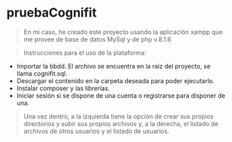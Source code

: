 # pruebaCognifit
> En mi caso, he creado este proyecto usando la aplicación xampp que me provee de base de datos MySql y de php v.8.1.6

> Instrucciones para el uso de la plataforma:

* Importar la bbdd. El archivo se encuentra en la raiz del proyecto, se llama cognifit.sql.
* Descargar el contenido en la carpeta deseada para poder ejecutarlo.
* Instalar composer y las librerías.
* Iniciar sesión si se dispone de una cuenta o registrarse para disponer de una.

> Una vez dentro, a la izquierda tiene la opción de crear sus propios directorios y subir sus propios archivos y, a la derecha, el listado de archivos de otros usuarios y el listado de usuarios.
